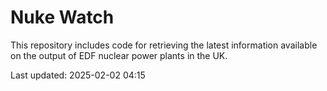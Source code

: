 # Nuke Watch

This repository includes code for retrieving the latest information available on the output of EDF nuclear power plants in the UK.

Last updated: 2025-02-02 04:15